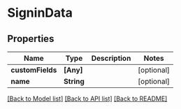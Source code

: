 # SigninData

## Properties
Name | Type | Description | Notes
------------ | ------------- | ------------- | -------------
**customFields** | **[Any]** |  | [optional] 
**name** | **String** |  | [optional] 

[[Back to Model list]](../README.md#documentation-for-models) [[Back to API list]](../README.md#documentation-for-api-endpoints) [[Back to README]](../README.md)


